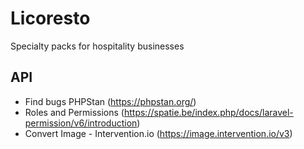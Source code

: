 # Licoresto
Specialty packs for hospitality businesses

## API
- Find bugs PHPStan (https://phpstan.org/)
- Roles and Permissions (https://spatie.be/index.php/docs/laravel-permission/v6/introduction)
- Convert Image - Intervention.io (https://image.intervention.io/v3)